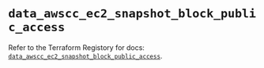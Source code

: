 # `data_awscc_ec2_snapshot_block_public_access`

Refer to the Terraform Registory for docs: [`data_awscc_ec2_snapshot_block_public_access`](https://registry.terraform.io/providers/hashicorp/awscc/0.70.0/docs/data-sources/ec2_snapshot_block_public_access).
